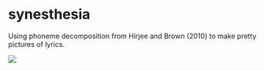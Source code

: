 # synesthesia
Using phoneme decomposition from Hirjee and Brown (2010) to make pretty pictures of lyrics.

![](https://i.imgur.com/5U1kk00.png)

